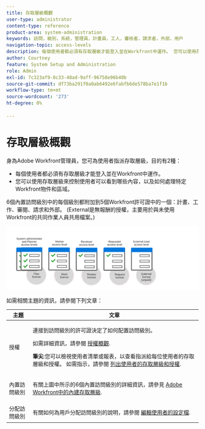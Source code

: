 ```yaml
---
title: 存取層級概觀
user-type: administrator
content-type: reference
product-area: system-administration
keywords: 訪問，級別，系統，管理員，計畫員，工人，審核者，請求者，外部，用戶
navigation-topic: access-levels
description: 每個使用者都必須有存取層級才能登入並在Workfront中運作。 您可以使用存取層級來控制使用者可以看到哪些內容，以及如何處理特定Workfront物件和區域。 6個內置訪問級別中的每個級別都附加在5個Workfront許可證（計畫、工作、審核、請求和外部）中的一個。
author: Courtney
feature: System Setup and Administration
role: Admin
exl-id: 7c323af9-8c33-48ad-9aff-96758e96b40b
source-git-commit: df73ba291f0a0ab6492e6fabfb6de578ba7e1f1b
workflow-type: tm+mt
source-wordcount: '273'
ht-degree: 0%

---
```


# 存取層級概觀

身為Adobe Workfront管理員，您可為使用者指派存取層級，目的有2種：

* 每個使用者都必須有存取層級才能登入並在Workfront中運作。
* 您可以使用存取層級來控制使用者可以看到哪些內容，以及如何處理特定Workfront物件和區域。

6個內置訪問級別中的每個級別都附加到5個Workfront許可證中的一個：計畫、工作、審閱、請求和外部。 (External是無報酬的授權，主要用於與未使用Workfront的共同作業人員共用檔案。)

![](assets/access-levels-and-licenses-old.png)

如需相關主題的資訊，請參閱下列文章：

<table style="table-layout:auto"> 
 <col> 
 <col> 
 <thead> 
  <tr> 
   <th>主題</th> 
   <th>文章</th> 
  </tr> 
 </thead> 
 <tbody> 
  <tr> 
   <td>授權</td> 
   <td> <p>連接到訪問級別的許可證決定了如何配置訪問級別。</p> <p>如需詳細資訊，請參閱 <a href="../../../administration-and-setup/add-users/access-levels-and-object-permissions/wf-licenses.md" class="MCXref xref">授權概觀</a>.</p> <p><strong>筆尖</strong>:您可以檢視使用者清單或報表，以查看指派給每位使用者的存取層級和授權。 如需指示，請參閱 <a href="../../../administration-and-setup/add-users/access-levels-and-object-permissions/list-access-levels-and-licenses-for-your-users.md" class="MCXref xref">列出使用者的存取層級和授權</a>.</p> </td> 
  </tr> 
  <tr> 
   <td>內置訪問級別</td> 
   <td> <p>有關上圖中所示的6個內置訪問級別的詳細資訊，請參見 <a href="../../../administration-and-setup/add-users/access-levels-and-object-permissions/default-access-levels-in-workfront.md" class="MCXref xref">Adobe Workfront中的內建存取層級</a>.</p> </td> 
  </tr> 
  <tr> 
   <td>分配訪問級別</td> 
   <td> <p>有關如何為用戶分配訪問級別的說明，請參閱 <a href="../../../administration-and-setup/add-users/create-and-manage-users/edit-a-users-profile.md" class="MCXref xref">編輯使用者的設定檔</a>.</p> </td> 
  </tr> 
  <!--
  <tr> 
   <td>Access levels and proofing</td> 
   <td> <p>Your users' access levels can affect proofing for each permission profile. For more information, see the section in the article .</p> </td> 
  </tr> 
  -->
 </tbody> 
</table>
